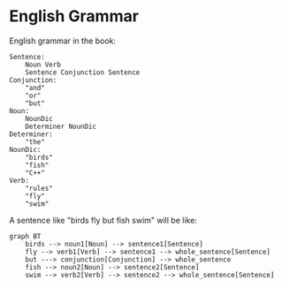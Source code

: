 # English Grammar

English grammar in the book:

```
Sentence:
    Noun Verb
    Sentence Conjunction Sentence
Conjunction:
    "and"
    "or"
    "but"
Noun:
    NounDic
    Determiner NounDic
Determiner:
    "the"
NounDic:
    "birds"
    "fish"
    "C++"
Verb:
    "rules"
    "fly"
    "swim"
```

A sentence like "birds fly but fish swim" will be like:

```mermaid
graph BT
    birds --> noun1[Noun] --> sentence1[Sentence]
    fly --> verb1[Verb] --> sentence1 --> whole_sentence[Sentence]
    but ---> conjunction[Conjunction] --> whole_sentence
    fish --> noun2[Noun] --> sentence2[Sentence]
    swim --> verb2[Verb] --> sentence2 --> whole_sentence[Sentence]
```